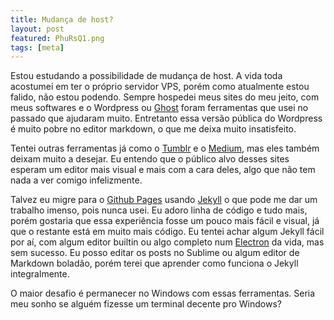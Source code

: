 ```yaml
---
title: Mudança de host?
layout: post
featured: PhuRsQ1.png
tags: [meta]
---
```

Estou estudando a possibilidade de mudança de host. A vida toda acostumei em ter o próprio servidor VPS, porém como atualmente estou falido, não estou podendo. Sempre hospedei meus sites do meu jeito, com meus softwares e o Wordpress ou <a href="http://ghost.org" target="_blank">Ghost</a> foram ferramentas que usei no passado que ajudaram muito. Entretanto essa versão pública do Wordpress é muito pobre no editor markdown, o que me deixa muito insatisfeito.
<!--more-->

Tentei outras ferramentas já como o <a href="http://tumblr.com" target="_blank">Tumblr</a> e o <a href="http://medium.com" target="_blank">Medium</a>, mas eles também deixam muito a desejar. Eu entendo que o público alvo desses sites esperam um editor mais visual e mais com a cara deles, algo que não tem nada a ver comigo infelizmente.

Talvez eu migre para o <a href="https://pages.github.com/" target="_blank">Github Pages</a> usando <a href="https://jekyllrb.com/" target="_blank">Jekyll</a> o que pode me dar um trabalho imenso, pois nunca usei. Eu adoro linha de código e tudo mais, porém gostaria que essa experiência fosse um pouco mais fácil e visual, já que o restante está em muito mais código. Eu tentei achar algum Jekyll fácil por aí, com algum editor builtin ou algo completo num <a href="http://electron.atom.io/" target="_blank">Electron</a> da vida, mas sem sucesso. Eu posso editar os posts no Sublime ou algum editor de Markdown boladão, porém terei que aprender como funciona o Jekyll integralmente.

O maior desafio é permanecer no Windows com essas ferramentas. Seria meu sonho se alguém fizesse um terminal decente pro Windows?
